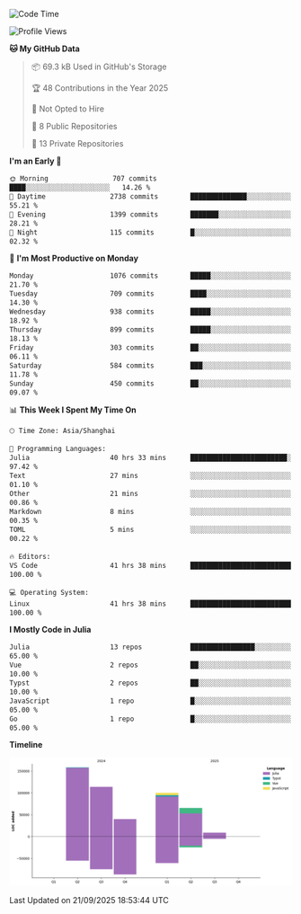 <!--START_SECTION:waka-->
![Code Time](http://img.shields.io/badge/Code%20Time-775%20hrs%2044%20mins-blue)

![Profile Views](http://img.shields.io/badge/Profile%20Views-3-blue)

**🐱 My GitHub Data** 

> 📦 69.3 kB Used in GitHub's Storage 
 > 
> 🏆 48 Contributions in the Year 2025
 > 
> 🚫 Not Opted to Hire
 > 
> 📜 8 Public Repositories 
 > 
> 🔑 13 Private Repositories 
 > 
**I'm an Early 🐤** 

```text
🌞 Morning                707 commits         ████░░░░░░░░░░░░░░░░░░░░░   14.26 % 
🌆 Daytime                2738 commits        ██████████████░░░░░░░░░░░   55.21 % 
🌃 Evening                1399 commits        ███████░░░░░░░░░░░░░░░░░░   28.21 % 
🌙 Night                  115 commits         █░░░░░░░░░░░░░░░░░░░░░░░░   02.32 % 
```
📅 **I'm Most Productive on Monday** 

```text
Monday                   1076 commits        █████░░░░░░░░░░░░░░░░░░░░   21.70 % 
Tuesday                  709 commits         ████░░░░░░░░░░░░░░░░░░░░░   14.30 % 
Wednesday                938 commits         █████░░░░░░░░░░░░░░░░░░░░   18.92 % 
Thursday                 899 commits         █████░░░░░░░░░░░░░░░░░░░░   18.13 % 
Friday                   303 commits         ██░░░░░░░░░░░░░░░░░░░░░░░   06.11 % 
Saturday                 584 commits         ███░░░░░░░░░░░░░░░░░░░░░░   11.78 % 
Sunday                   450 commits         ██░░░░░░░░░░░░░░░░░░░░░░░   09.07 % 
```


📊 **This Week I Spent My Time On** 

```text
🕑︎ Time Zone: Asia/Shanghai

💬 Programming Languages: 
Julia                    40 hrs 33 mins      ████████████████████████░   97.42 % 
Text                     27 mins             ░░░░░░░░░░░░░░░░░░░░░░░░░   01.10 % 
Other                    21 mins             ░░░░░░░░░░░░░░░░░░░░░░░░░   00.86 % 
Markdown                 8 mins              ░░░░░░░░░░░░░░░░░░░░░░░░░   00.35 % 
TOML                     5 mins              ░░░░░░░░░░░░░░░░░░░░░░░░░   00.22 % 

🔥 Editors: 
VS Code                  41 hrs 38 mins      █████████████████████████   100.00 % 

💻 Operating System: 
Linux                    41 hrs 38 mins      █████████████████████████   100.00 % 
```

**I Mostly Code in Julia** 

```text
Julia                    13 repos            ████████████████░░░░░░░░░   65.00 % 
Vue                      2 repos             ██░░░░░░░░░░░░░░░░░░░░░░░   10.00 % 
Typst                    2 repos             ██░░░░░░░░░░░░░░░░░░░░░░░   10.00 % 
JavaScript               1 repo              █░░░░░░░░░░░░░░░░░░░░░░░░   05.00 % 
Go                       1 repo              █░░░░░░░░░░░░░░░░░░░░░░░░   05.00 % 
```



**Timeline**

![Lines of Code chart](https://raw.githubusercontent.com/DimhamT/DimhamT/main/assets/bar_graph.png)


 Last Updated on 21/09/2025 18:53:44 UTC
<!--END_SECTION:waka-->



<!--
**dhtantoy/dhtantoy** is a ✨ _special_ ✨ repository because its `README.md` (this file) appears on your GitHub profile.

Here are some ideas to get you started:

- 🔭 I’m currently working on ...
- 🌱 I’m currently learning ...
- 👯 I’m looking to collaborate on ...
- 🤔 I’m looking for help with ...
- 💬 Ask me about ...
- 📫 How to reach me: ...
- 😄 Pronouns: ...
- ⚡ Fun fact: ...
-->
